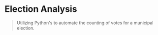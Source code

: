 # Election Analysis
>Utilizing Python's to automate the counting of votes for a municipal election.
